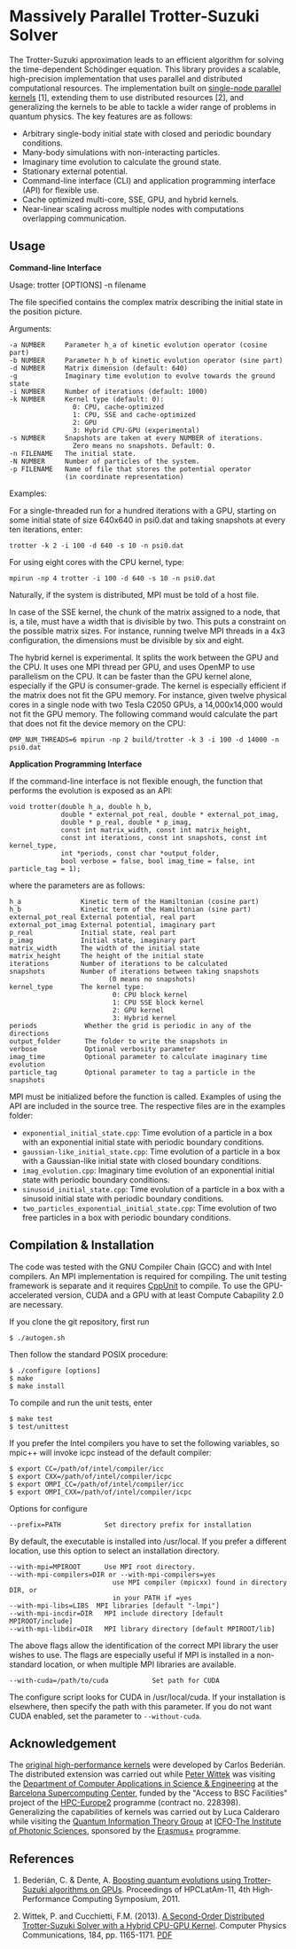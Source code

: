 Massively Parallel Trotter-Suzuki Solver
========================================

The Trotter-Suzuki approximation leads to an efficient algorithm for solving the time-dependent Schödinger equation. This library provides a scalable, high-precision implementation that uses parallel and distributed computational resources. The implementation built on [single-node parallel kernels](https://bitbucket.org/zzzoom/trottersuzuki) [1], extending them to use distributed resources [2], and generalizing the kernels to be able to tackle a wider range of problems in quantum physics. The key features are as follows:

  - Arbitrary single-body initial state with closed and periodic boundary conditions.
  - Many-body simulations with non-interacting particles.
  - Imaginary time evolution to calculate the ground state.
  - Stationary external potential.
  - Command-line interface (CLI) and application programming interface (API) for flexible use.
  - Cache optimized multi-core, SSE, GPU, and hybrid kernels.
  - Near-linear scaling across multiple nodes with computations overlapping communication.


Usage
-----

**Command-line Interface**

Usage: trotter [OPTIONS] -n filename 

The file specified contains the complex matrix describing the initial state in the position picture.

Arguments:

    -a NUMBER     Parameter h_a of kinetic evolution operator (cosine part)
    -b NUMBER     Parameter h_b of kinetic evolution operator (sine part)
    -d NUMBER     Matrix dimension (default: 640)
    -g            Imaginary time evolution to evolve towards the ground state
    -i NUMBER     Number of iterations (default: 1000)
    -k NUMBER     Kernel type (default: 0): 
                    0: CPU, cache-optimized
                    1: CPU, SSE and cache-optimized
                    2: GPU
                    3: Hybrid CPU-GPU (experimental)                    
    -s NUMBER     Snapshots are taken at every NUMBER of iterations.
                    Zero means no snapshots. Default: 0.
    -n FILENAME   The initial state.
    -N NUMBER     Number of particles of the system.
    -p FILENAME   Name of file that stores the potential operator 
                  (in coordinate representation)

Examples:

For a single-threaded run for a hundred iterations with a GPU, starting on some initial state of size 640x640 in psi0.dat and taking snapshots at every ten iterations, enter:

    trotter -k 2 -i 100 -d 640 -s 10 -n psi0.dat

For using eight cores with the CPU kernel, type:

    mpirun -np 4 trotter -i 100 -d 640 -s 10 -n psi0.dat
    
Naturally, if the system is distributed, MPI must be told of a host file. 

In case of the SSE kernel, the chunk of the matrix assigned to a node, that is, a tile, must have a width that is divisible by two. This puts a constraint on the possible matrix sizes. For instance, running twelve MPI threads in a 4x3 configuration, the dimensions must be divisible by six and eight.

The hybrid kernel is experimental. It splits the work between the GPU and the CPU. It uses one MPI thread per GPU, and uses OpenMP to use parallelism on the CPU. It can be faster than the GPU kernel alone, especially if the GPU is consumer-grade. The kernel is especially efficient if the matrix does not fit the GPU memory. For instance, given twelve physical cores in a single node with two Tesla C2050 GPUs, a 14,000x14,000 would not fit the GPU memory. The following command would calculate the part that does not fit the device memory on the CPU:

    OMP_NUM_THREADS=6 mpirun -np 2 build/trotter -k 3 -i 100 -d 14000 -n psi0.dat

**Application Programming Interface**

If the command-line interface is not flexible enough, the function that performs the evolution is exposed as an API:

    void trotter(double h_a, double h_b, 
                 double * external_pot_real, double * external_pot_imag, 
                 double * p_real, double * p_imag, 
                 const int matrix_width, const int matrix_height, 
                 const int iterations, const int snapshots, const int kernel_type, 
                 int *periods, const char *output_folder, 
                 bool verbose = false, bool imag_time = false, int particle_tag = 1);

where the parameters are as follows:

    h_a               Kinetic term of the Hamiltonian (cosine part)
    h_b               Kinetic term of the Hamiltonian (sine part)
    external_pot_real External potential, real part
    external_pot_imag External potential, imaginary part
    p_real            Initial state, real part
    p_imag            Initial state, imaginary part
    matrix_width      The width of the initial state
    matrix_height     The height of the initial state
    iterations        Number of iterations to be calculated
    snapshots         Number of iterations between taking snapshots 
                             (0 means no snapshots)
    kernel_type       The kernel type:
                              0: CPU block kernel
                              1: CPU SSE block kernel
                              2: GPU kernel
                              3: Hybrid kernel
    periods            Whether the grid is periodic in any of the directions
    output_folder      The folder to write the snapshots in
    verbose            Optional verbosity parameter
    imag_time          Optional parameter to calculate imaginary time evolution
    particle_tag       Optional parameter to tag a particle in the snapshots
  
MPI must be initialized before the function is called. Examples of using the API are included in the source tree. The respective files are in the examples folder:

  - `exponential_initial_state.cpp`: Time evolution of a particle in a box with an exponential initial state with periodic boundary conditions.
  - `gaussian-like_initial_state.cpp`: Time evolution of a particle in a box with a Gaussian-like initial state with closed boundary conditions.
  - `imag_evolution.cpp`: Imaginary time evolution of an exponential initial state with periodic boundary conditions.
  - `sinusoid_initial_state.cpp`: Time evolution of a particle in a box with a sinusoid initial state with periodic boundary conditions.
  - `two_particles_exponential_initial_state.cpp`: Time evolution of two free particles in a box with periodic boundary conditions.


Compilation & Installation
--------------------------
The code was tested with the GNU Compiler Chain (GCC) and with Intel compilers. An MPI implementation is required for compiling. The unit testing framework is separate and it requires [CppUnit](http://sourceforge.net/projects/cppunit/) to compile. To use the GPU-accelerated version, CUDA and a GPU with at least Compute Cabapility 2.0 are necessary.

If you clone the git repository, first run

    $ ./autogen.sh

Then follow the standard POSIX procedure:

    $ ./configure [options]
    $ make
    $ make install

To compile and run the unit tests, enter
    
    $ make test
    $ test/unittest

If you prefer the Intel compilers you have to set the following variables, so mpic++ will invoke icpc instead of the default compiler:

    $ export CC=/path/of/intel/compiler/icc
    $ export CXX=/path/of/intel/compiler/icpc
    $ export OMPI_CC=/path/of/intel/compiler/icc
    $ export OMPI_CXX=/path/of/intel/compiler/icpc
    
Options for configure

    --prefix=PATH           Set directory prefix for installation

By default, the executable is installed into /usr/local. If you prefer a
different location, use this option to select an installation
directory.

    --with-mpi=MPIROOT      Use MPI root directory.
    --with-mpi-compilers=DIR or --with-mpi-compilers=yes
                              use MPI compiler (mpicxx) found in directory DIR, or
                              in your PATH if =yes
    --with-mpi-libs=LIBS  MPI libraries [default "-lmpi"]
    --with-mpi-incdir=DIR   MPI include directory [default MPIROOT/include]
    --with-mpi-libdir=DIR   MPI library directory [default MPIROOT/lib]

The above flags allow the identification of the correct MPI library the user wishes to use. The flags are especially useful if MPI is installed in a non-standard location, or when multiple MPI libraries are available.

    --with-cuda=/path/to/cuda           Set path for CUDA

The configure script looks for CUDA in /usr/local/cuda. If your installation is elsewhere, then specify the path with this parameter. If you do not want CUDA enabled, set the parameter to ```--without-cuda```.

Acknowledgement
---------------
The [original high-performance kernels](https://bitbucket.org/zzzoom/trottersuzuki) were developed by Carlos Bederián. The distributed extension was carried out while [Peter Wittek](http://peterwittek.com/) was visiting the [Department of Computer Applications in Science \& Engineering](http://www.bsc.es/computer-applications) at the [Barcelona Supercomputing Center](http://www.bsc.es/), funded by the "Access to BSC Facilities" project of the [HPC-Europe2](http://www.hpc-europa.org/) programme (contract no. 228398). Generalizing the capabilities of kernels was carried out by Luca Calderaro while visiting the [Quantum Information Theory Group](https://www.icfo.eu/research/group_details.php?id=19) at [ICFO-The Institute of Photonic Sciences](https://www.icfo.eu/), sponsored by the [Erasmus+](http://ec.europa.eu/programmes/erasmus-plus/index_en.htm) programme.

References
----------
  
  1. Bederián, C. & Dente, A. [Boosting quantum evolutions using Trotter-Suzuki algorithms on GPUs](http://www.famaf.unc.edu.ar/grupos/GPGPU/boosting_trotter-suzuki.pdf). Proceedings of HPCLatAm-11, 4th High-Performance Computing Symposium, 2011.
  
  2. Wittek, P. and Cucchietti, F.M. (2013). [A Second-Order Distributed Trotter-Suzuki Solver with a Hybrid CPU-GPU Kernel](http://dx.doi.org/10.1016/j.cpc.2012.12.008). Computer Physics Communications, 184, pp. 1165-1171. [PDF](http://arxiv.org/pdf/1208.2407)
